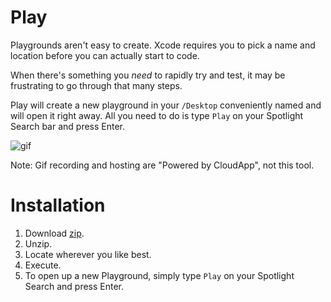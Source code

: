 # Play

Playgrounds aren't easy to create. Xcode requires you to pick a name and location before you can actually start to code.

When there's something you *need* to rapidly try and test, it may be frustrating to go through that many steps.

Play will create a new playground in your `/Desktop` conveniently named and will open it right away. All you need to do is type `Play` on your Spotlight Search bar and press Enter.

![gif](http://cl.ly/3O3t2F2Z1e2W/download/Screen%20Recording%202016-06-12%20at%2008.32%20PM.gif)

Note: Gif recording and hosting are "Powered by CloudApp", not this tool.

# Installation
1. Download [zip](https://github.com/marianoabdala/Play/releases/download/1.0/Play.zip).
2. Unzip.
3. Locate wherever you like best.
4. Execute.
5. To open up a new Playground, simply type `Play` on your Spotlight Search and press Enter.
